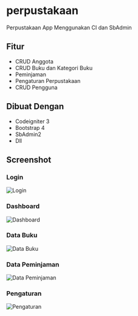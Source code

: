 # perpustakaan
Perpustakaan App Menggunakan CI dan SbAdmin
## Fitur
* CRUD Anggota
* CRUD Buku dan Kategori Buku
* Peminjaman
* Pengaturan Perpustakaan
* CRUD Pengguna
## Dibuat Dengan
* Codeigniter 3
* Bootstrap 4
* SbAdmin2
* Dll
## Screenshot
### Login
![Login](https://i.ibb.co/fx5jBm9/login.png)
### Dashboard
![Dashboard](https://i.ibb.co/N1KCNyn/dashboard.png)
### Data Buku
![Data Buku](https://i.ibb.co/0B7yjwg/data-buku.png)
### Data Peminjaman
![Data Peminjaman](https://i.ibb.co/vjTH4Kj/data-peminjaman.png)
### Pengaturan
![Pengaturan](https://i.ibb.co/y0hyNwF/pengaturan.png)
